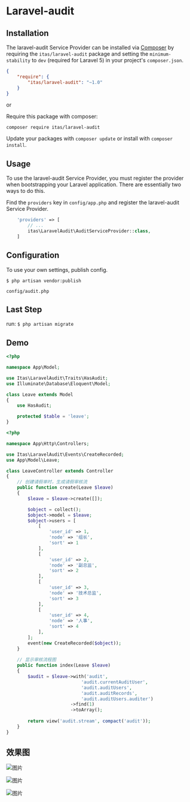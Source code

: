 # Laravel-audit

## Installation

The laravel-audit Service Provider can be installed via [Composer](http://getcomposer.org) by requiring the
`itas/laravel-audit` package and setting the `minimum-stability` to `dev` (required for Laravel 5) in your
project's `composer.json`.

```json
{
    "require": {
        "itas/laravel-audit": "~1.0"
    }
}
```

or

Require this package with composer:
```
composer require itas/laravel-audit 
```

Update your packages with ```composer update``` or install with ```composer install```.


## Usage

To use the laravel-audit Service Provider, you must register the provider when bootstrapping your Laravel application. There are
essentially two ways to do this.

Find the `providers` key in `config/app.php` and register the laravel-audit Service Provider.

```php
    'providers' => [
        // ...
        itas\LaravelAudit\AuditServiceProvider::class,
    ]
```

## Configuration

To use your own settings, publish config.

```$ php artisan vendor:publish```

`config/audit.php`


## Last Step
run:
```$ php artisan migrate```


## Demo
```php
<?php

namespace App\Model;

use Itas\LaravelAudit\Traits\HasAudit;
use Illuminate\Database\Eloquent\Model;

class Leave extends Model
{
    use HasAudit;

    protected $table = 'leave';
}

```

```php
<?php

namespace App\Http\Controllers;

use Itas\LaravelAudit\Events\CreateRecorded;
use App\Model\Leave;

class LeaveController extends Controller
{
    // 创建请假单时，生成请假审核流
    public function create(Leave $leave)
    {
        $leave = $leave->create([]);

        $object = collect();
        $object->model = $leave;
        $object->users = [
            [
                'user_id' => 1,
                'node' => '组长',
                'sort' => 1
            ],
            [
                'user_id' => 2,
                'node' => '副总监',
                'sort' => 2
            ],
            [
                'user_id' => 3,
                'node' => '技术总监',
                'sort' => 3
            ],
            [
                'user_id' => 4,
                'node' => '人事',
                'sort' => 4
            ],
        ];
        event(new CreateRecorded($object));
    }
    
    // 显示审核流程图
    public function index(Leave $leave)
    {
        $audit = $leave->with('audit', 
                            'audit.currentAuditUser', 
                            'audit.auditUsers', 
                            'audit.auditRecords', 
                            'audit.auditUsers.auditer')
                        ->find(1)
                        ->toArray();
        
        return view('audit.stream', compact('audit'));
    }
}

```

## 效果图
![图片](https://github.com/luoyangpeng/laravel-audit/tree/master/images/audit1.png)

![图片](https://github.com/luoyangpeng/laravel-audit/tree/master/images/audit2.png)

![图片](https://github.com/luoyangpeng/laravel-audit/tree/master/images/audit3.png)
